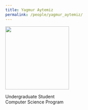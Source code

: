 ```yaml
---
title: Yagmur Aytemiz
permalink: /people/yagmur_aytemiz/
---
```


<img width="200" src="{{site.baseurl}}/images/teampic/yagmur_photo.jpg">

Undergraduate Student <br>
Computer Science Program
